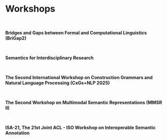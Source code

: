 Workshops
====

<br>

**Bridges and Gaps between Formal and Computational Linguistics (BriGap2)**

<br>

**Semantics for Interdisciplinary Research**

<br>

**The Second International Workshop on Construction Grammars and Natural Language Processing (CxGs+NLP 2025)**

<br>

**The Second Workshop on Multimodal Semantic Representations (MMSR II)**  

<br>

**ISA-21, The 21st Joint ACL - ISO Workshop on Interoperable Semantic Annotation**  